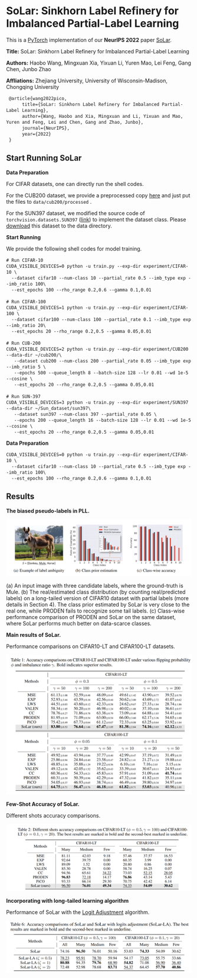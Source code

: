 # SoLar: Sinkhorn Label Refinery for Imbalanced Partial-Label Learning

This is a [PyTorch](http://pytorch.org) implementation of our **NeurIPS 2022** paper [SoLar](https://arxiv.org/abs/2209.10365). 

**Title:** SoLar: Sinkhorn Label Refinery for Imbalanced Partial-Label Learning

**Authors:** Haobo Wang, Mingxuan Xia, Yixuan Li, Yuren Mao, Lei Feng, Gang Chen, Junbo Zhao

**Affliations:** Zhejiang University, University of Wisconsin-Madison, Chongqing University

```
 @article{wang2022pico,
      title={SoLar: Sinkhorn Label Refinery for Imbalanced Partial-Label Learning},
      author={Wang, Haobo and Xia, Mingxuan and Li, Yixuan and Mao, Yuren and Feng, Lei and Chen, Gang and Zhao, Junbo},
      journal={NeurIPS},
      year={2022}
 } 
```

## Start Running SoLar

**Data Preparation**

For CIFAR datasets, one can directly run the shell codes. 

For the CUB200 dataset, we provide a preprocessed copy [here](https://drive.google.com/file/d/1KNMPuKT1q3a6zIEgStar2o4xjs_a3Kge/view?usp=sharing) and just put the files to ```data/cub200/processed``` .

For the SUN397 dataset, we modified the source code of ```torchvision.datasets.SUN397``` ([link](https://pytorch.org/vision/main/generated/torchvision.datasets.SUN397.html))  to implement the dataset class. Please [download](http://vision.princeton.edu/projects/2010/SUN/SUN397.tar.gz) this dataset to the data directory. 

**Start Running**

We provide the following shell codes for model training. 

```shell
# Run CIFAR-10
CUDA_VISIBLE_DEVICES=0 python -u train.py --exp-dir experiment/CIFAR-10 \
  --dataset cifar10 --num-class 10 --partial_rate 0.5 --imb_type exp --imb_ratio 100\
  --est_epochs 100 --rho_range 0.2,0.6 --gamma 0.1,0.01

# Run CIFAR-100
CUDA_VISIBLE_DEVICES=1 python -u train.py --exp-dir experiment/CIFAR-100 \
  --dataset cifar100 --num-class 100 --partial_rate 0.1 --imb_type exp --imb_ratio 20\
  --est_epochs 20 --rho_range 0.2,0.5 --gamma 0.05,0.01

# Run CUB-200
CUDA_VISIBLE_DEVICES=2 python -u train.py --exp-dir experiment/CUB200 --data-dir ~/cub200/\
   --dataset cub200 --num-class 200 --partial_rate 0.05 --imb_type exp --imb_ratio 5 \
   --epochs 500 --queue_length 8 --batch-size 128 --lr 0.01 --wd 1e-5 --cosine \
   --est_epochs 20 --rho_range 0.2,0.5 --gamma 0.05,0.01

# Run SUN-397
CUDA_VISIBLE_DEVICES=3 python -u train.py --exp-dir experiment/SUN397 --data-dir ~/Sun_dataset/sun397\
   --dataset sun397 --num-class 397 --partial_rate 0.05 \
   --epochs 200 --queue_length 16 --batch-size 128 --lr 0.01 --wd 1e-5 --cosine \
   --est_epochs 20 --rho_range 0.2,0.5 --gamma 0.05,0.01
```

**Data Preparation**

```shell
CUDA_VISIBLE_DEVICES=0 python -u train.py --exp-dir experiment/CIFAR-10 \
  --dataset cifar10 --num-class 10 --partial_rate 0.5 --imb_type exp --imb_ratio 100\
  --est_epochs 100 --rho_range 0.2,0.6 --gamma 0.1,0.01
```



## Results

**The biased pseudo-labels in PLL.**

![bias](resources/biased-label.jpg)

(a) An input image with three candidate labels, where the ground-truth is Mule. (b) The real/estimated class distribution (by counting real/predicted labels) on a long-tailed version of CIFAR10 dataset with partial labels (more details in Section 4). The class prior estimated by SoLar is very close to the real one, while PRODEN fails to recognize some tail labels. (c) Class-wise performance comparison of PRODEN and SoLar on the same dataset, where SoLar performs much better on data-scarce classes.

**Main results of SoLar.**

Performance comparisons on CIFAR10-LT and CIFAR100-LT datasets. 

![results](resources/main_results.png)

**Few-Shot Accuracy of SoLar.**

Different shots accuracy comparisons.

![shot-acc](resources/shot-acc.png)

**Incorporating with long-tailed learning algorithm**

Performance of SoLar with the  [Logit Adjustment](https://arxiv.org/abs/2007.07314) algorithm.

![la](resources/la-algorithm.png)

